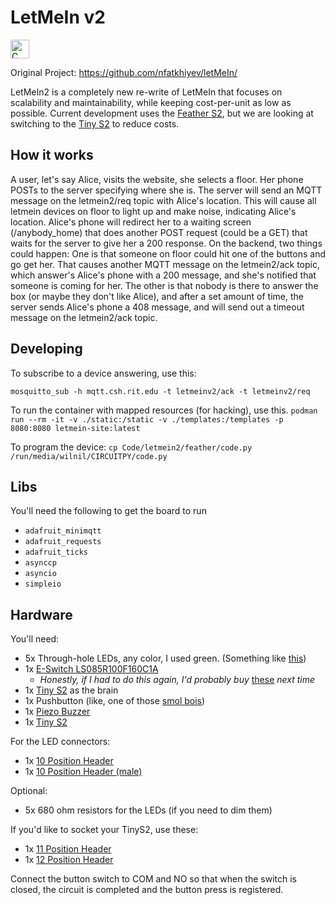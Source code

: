 # LetMeIn v2

<img src="https://csh.rit.edu/~wilnil/storage/of-ohioan-descent.svg" alt="C badge" height="30px"/>

Original Project: https://github.com/nfatkhiyev/letMeIn/

LetMeIn2 is a completely new re-write of LetMeIn that focuses on scalability and maintainability, while keeping cost-per-unit as low as possible. Current development uses the [Feather S2](https://www.adafruit.com/product/4769), but we are looking at switching to the [Tiny S2](https://www.adafruit.com/product/5029) to reduce costs.

## How it works

A user, let's say Alice, visits the website, she selects a floor. Her phone POSTs to the server specifying where she is. The server will send an MQTT message on the letmein2/req topic with Alice's location. This will cause all letmein devices on floor to light up and make noise, indicating Alice's location. Alice's phone will redirect her to a waiting screen (/anybody_home) that does another POST request (could be a GET) that waits for the server to give her a 200 response. On the backend, two things could happen: One is that someone on floor could hit one of the buttons and go get her. That causes another MQTT message on the letmein2/ack topic, which answer's Alice's phone with a 200 message, and she's notified that someone is coming for her. The other is that nobody is there to answer the box (or maybe they don't like Alice), and after a set amount of time, the server sends Alice's phone a 408 message, and will send out a timeout message on the letmein2/ack topic.

## Developing

To subscribe to a device answering, use this:

`mosquitto_sub -h mqtt.csh.rit.edu -t letmeinv2/ack -t letmeinv2/req`

To run the container with mapped resources (for hacking), use this.
`podman run --rm -it -v ./static:/static -v ./templates:/templates -p 8080:8080 letmein-site:latest`


To program the device:
`cp Code/letmein2/feather/code.py /run/media/wilnil/CIRCUITPY/code.py`

## Libs
You'll need the following to get the board to run


- `adafruit_minimqtt`
- `adafruit_requests`
- `adafruit_ticks`
- `asynccp`
- `asyncio`
- `simpleio`

## Hardware

You'll need:

- 5x Through-hole LEDs, any color, I used green. (Something like [this](https://www.digikey.com/en/products/detail/parallax-inc/751-00005/7791465))
- 1x [E-Switch LS085R100F160C1A](https://www.digikey.com/en/products/detail/e-switch/LS085R100F160C1A/1628106)
    - _Honestly, if I had to do this again, I'd probably buy_ [these](https://www.adafruit.com/product/3489) _next time_
- 1x [Tiny S2](https://www.adafruit.com/product/5029) as the brain
- 1x Pushbutton (like, one of those [smol bois](https://www.digikey.com/en/products/detail/sparkfun-electronics/PRT-14460/7915747))
- 1x [Piezo Buzzer](https://www.digikey.com/en/products/detail/db-unlimited/TP134005-1/9990672)
- 1x [Tiny S2](https://www.digikey.com/en/products/detail/adafruit-industries-llc/5029/14307381?s=N4IgTCBcDaICoEsB2BPAyhAugXyA)

For the LED connectors:
- 1x [10 Position Header](https://www.digikey.com/en/products/detail/sullins-connector-solutions/LPPB101NFFN-RC/1786368)
- 1x [10 Position Header (male)](https://www.digikey.com/en/products/detail/sullins-connector-solutions/GRPB101VWVN-RC/1786446)


Optional:
- 5x 680 ohm resistors for the LEDs (if you need to dim them)

If you'd like to socket your TinyS2, use these:
- 1x [11 Position Header](https://www.digikey.com/en/products/detail/sullins-connector-solutions/PPTC111LFBN-RC/810150?s=N4IgTCBcDaIApwCoGECM6AyAxAQgOQFoAlZEAXQF8g)
- 1x [12 Position Header](https://www.digikey.com/en/products/detail/sullins-connector-solutions/PPTC121LFBN-RC/807231)


Connect the button switch to COM and NO so that when the switch is closed, the circuit is completed and the button press is registered.
